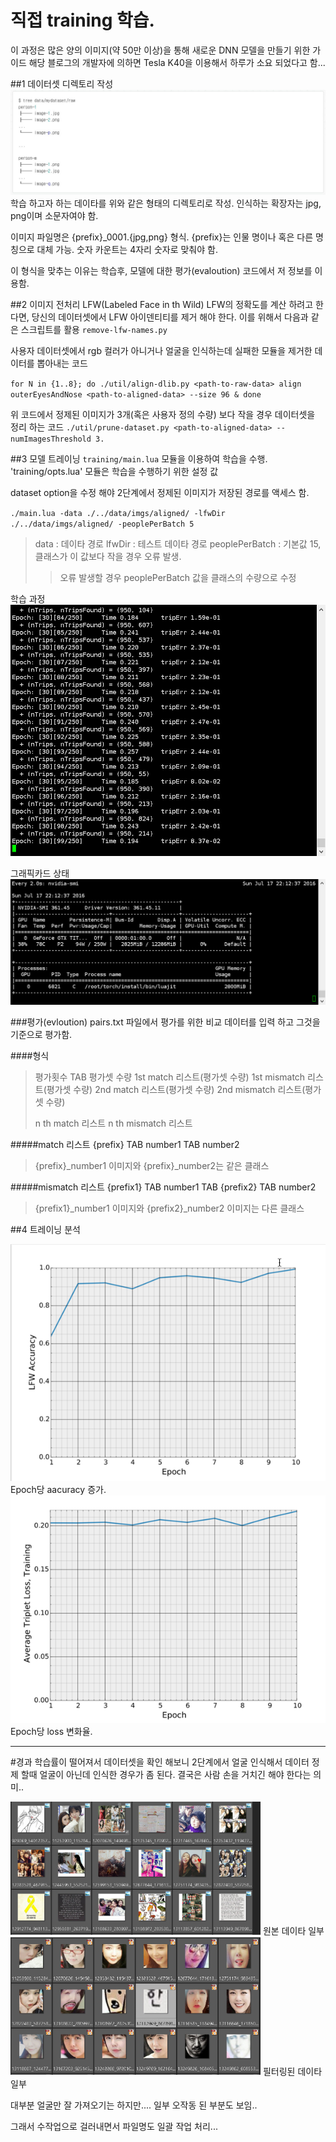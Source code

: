 # 직접 training 학습.
이 과정은 많은 양의 이미지(약 50만 이상)을 통해 새로운 DNN 모델을 만들기 위한 가이드 
해당 블로그의 개발자에 의하면 Tesla K40을 이용해서 하루가 소요 되었다고 함...

##1 데이터셋 디렉토리 작성
<img src="./userimgtree.jpg">
학습 하고자 하는 데이타를 위와 같은 형태의 디렉토리로 작성. 
인식하는 확장자는 jpg, png이며 소문자여야 함. 

이미지 파일명은 {prefix}_0001.{jpg,png} 형식. 
{prefix}는 인물 명이나 혹은 다른 명칭으로 대체 가능.
숫자 카운트는 4자리 숫자로 맞춰야 함. 

이 형식을 맞추는 이유는 학습후, 모델에 대한 평가(evaloution) 코드에서 저 정보를 이용함.

##2 이미지 전처리
LFW(Labeled Face in th Wild)
LFW의 정확도를 계산 하려고 한다면, 당신의 데이터셋에서 LFW 아이덴티티를 제거 해야 한다. 
이를 위해서 다음과 같은 스크립트를 활용
`remove-lfw-names.py`

사용자 데이터셋에서 rgb 컬러가 아니거나 얼굴을 인식하는데 실패한 모듈을 제거한 데이터를 뽑아내는 코드 

`for N in {1..8}; do ./util/align-dlib.py <path-to-raw-data> align outerEyesAndNose <path-to-aligned-data> --size 96 & done`

위 코드에서 정제된 이미지가 3개(혹은 사용자 정의 수량) 보다 작을 경우 데이터셋을 정리 하는 코드 
`./util/prune-dataset.py <path-to-aligned-data> --numImagesThreshold 3.`

##3 모델 트레이닝
`training/main.lua` 모듈을 이용하여 학습을 수행. 
'training/opts.lua' 모듈은 학습을 수행하기 위한 설정 값

dataset option을 수정 해야 2단계에서 정제된 이미지가 저장된 경로를 액세스 함. 

`./main.lua -data ./../data/imgs/aligned/ -lfwDir ./../data/imgs/aligned/ -peoplePerBatch 5`
>data : 데이타 경로 
>lfwDir : 테스트 데이타 경로
>peoplePerBatch : 기본값 15, 클래스가 이 값보다 작을 경우 오류 발생. 
>> 오류 발생할 경우 peoplePerBatch 값을 클래스의 수량으로 수정

학습 과정
<img src="dnn_train.jpg">

그래픽카드 상태
<img src="vga_train.jpg">

###평가(evloution)
pairs.txt 파일에서 평가를 위한 비교 데이터를 입력 하고 
그것을 기준으로 평가함. 

####형식
>평가횟수 TAB 평가셋 수량
>1st match 리스트(평가셋 수량)
>1st mismatch 리스트(평가셋 수량)
>2nd match 리스트(평가셋 수량)
>2nd mismatch 리스트(평가셋 수량)
>
>n th match 리스트 
>n th mismatch 리스트 

#####match 리스트 
{prefix} TAB number1 TAB number2
>{prefix}_number1 이미지와 {prefix}_number2는 같은 클래스

#####mismatch 리스트 
{prefix1} TAB number1 TAB {prefix2} TAB number2
>{prefix1}_number1 이미지와 {prefix2}_number2 이미지는 다른 클래스 

##4 트레이닝 분석

<img src="dnn_accuracy.png">
Epoch당 aacuracy 증가. 

<img src="dnn_loss.png">
Epoch당 loss 변화율.

---

#경과
학습률이 떨어져서 데이터셋을 확인 해보니 
2단계에서 얼굴 인식해서 데이터 정제 할때 얼굴이 아닌데 인식한 경우가 좀 된다. 
결국은 사람 손을 거치긴 해야 한다는 의미.. 

<img src="original.jpg" width=400px>
원본 데이타 일부 

<img src="filtered.jpg" width=400px>
필터링된 데이타 일부 

대부분 얼굴만 잘 가져오기는 하지만.... 
일부 오작동 된 부분도 보임..

그래서 수작업으로 걸러내면서 파일명도 일괄 작업 처리... 

